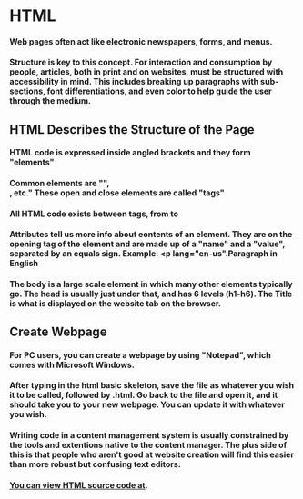 # HTML

#### Web pages often act like electronic newspapers, forms, and menus. 

#### Structure is key to this concept. For interaction and consumption by people, articles, both in print and on websites, must be structured with accessibility in mind. This includes breaking up paragraphs with sub-sections, font differentiations, and even color to help guide the user through the medium.

## HTML Describes the Structure of the Page

#### HTML code is expressed inside angled brackets and they form "elements"

#### Common elements are "<body></body>", <nav></nav>, etc." These open and close elements are called "tags"

#### All HTML code exists between tags, from <html></html> to <p></p>

#### Attributes tell us more info about eontents of an element. They are on the opening tag of the element and are made up of a "name" and a "value", separated by an equals sign. Example: <p lang="en-us".Paragraph in English</p>

#### The body is a large scale element in which many other elements typically go. The head is usually just under that, and has 6 levels (h1-h6). The Title is what is displayed on the website tab on the browser.

## Create Webpage

#### For PC users, you can create a webpage by using "Notepad", which comes with Microsoft Windows.

#### After typing in the html basic skeleton, save the file as whatever you wish it to be called, followed by .html. Go back to the file and open it, and it should take you to your new webpage. You can update it with whatever you wish.

#### Writing code in a content management system is usually constrained by the tools and extentions native to the content manager. The plus side of this is that people who aren't good at website creation will find this easier than more robust but confusing text editors.

#### [You can view HTML source code at](www.htmlandcssbook.com/view-source/).


